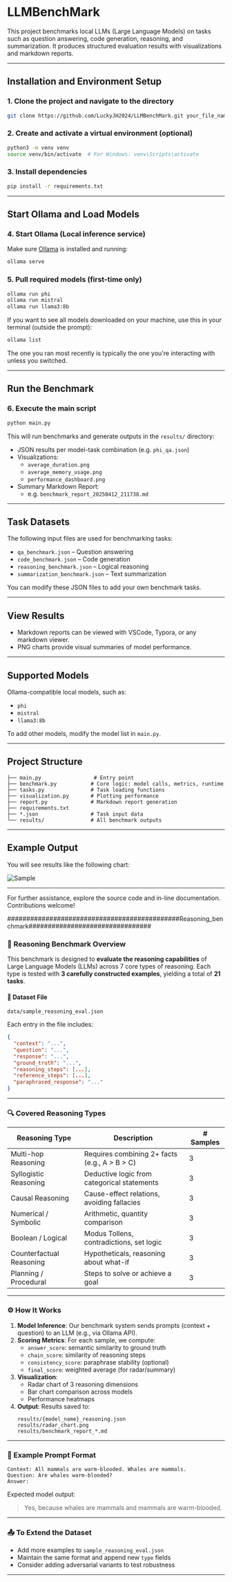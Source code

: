 # LLMBenchMark

This project benchmarks local LLMs (Large Language Models) on tasks such as question answering, code generation, reasoning, and summarization. It produces structured evaluation results with visualizations and markdown reports.

---

## Installation and Environment Setup

### 1. Clone the project and navigate to the directory
```bash
git clone https://github.com/LuckyJH2024/LLMBenchMark.git your_file_name
```

### 2. Create and activate a virtual environment (optional)
```bash
python3 -m venv venv
source venv/bin/activate  # For Windows: venv\Scripts\activate
```

### 3. Install dependencies
```bash
pip install -r requirements.txt
```

---

## Start Ollama and Load Models

### 4. Start Ollama (Local inference service)
Make sure [Ollama](https://ollama.com/) is installed and running:
```bash
ollama serve
```

### 5. Pull required models (first-time only)
```bash
ollama run phi
ollama run mistral
ollama run llama3:8b
```
If you want to see all models downloaded on your machine, use this in your terminal (outside the prompt):
```bash
ollama list
```
The one you ran most recently is typically the one you're interacting with unless you switched.

---

## Run the Benchmark

### 6. Execute the main script
```bash
python main.py
```

This will run benchmarks and generate outputs in the `results/` directory:

- JSON results per model-task combination (e.g. `phi_qa.json`)
- Visualizations:
  - `average_duration.png`
  - `average_memory_usage.png`
  - `performance_dashboard.png`
- Summary Markdown Report:
  - e.g. `benchmark_report_20250412_211738.md`

---

## Task Datasets

The following input files are used for benchmarking tasks:

- `qa_benchmark.json` – Question answering
- `code_benchmark.json` – Code generation
- `reasoning_benchmark.json` – Logical reasoning
- `summarization_benchmark.json` – Text summarization

You can modify these JSON files to add your own benchmark tasks.

---

## View Results

- Markdown reports can be viewed with VSCode, Typora, or any markdown viewer.
- PNG charts provide visual summaries of model performance.

---

## Supported Models

Ollama-compatible local models, such as:

- `phi`
- `mistral`
- `llama3:8b`

To add other models, modify the model list in `main.py`.

---

## Project Structure

```
├── main.py                 # Entry point
├── benchmark.py           # Core logic: model calls, metrics, runtime
├── tasks.py               # Task loading functions
├── visualization.py       # Plotting performance
├── report.py              # Markdown report generation
├── requirements.txt
├── *.json                 # Task input data
└── results/               # All benchmark outputs
```

---

## Example Output

You will see results like the following chart:

![Sample](results/average_duration.png)

---

For further assistance, explore the source code and in-line documentation. Contributions welcome!

#############################################Reasoning_benchmark################################

### 🧠 Reasoning Benchmark Overview

This benchmark is designed to **evaluate the reasoning capabilities** of Large Language Models (LLMs) across 7 core types of reasoning. Each type is tested with **3 carefully constructed examples**, yielding a total of **21 tasks**.

#### 📁 Dataset File

```
data/sample_reasoning_eval.json
```

Each entry in the file includes:

```json
{
  "context": "...",
  "question": "...",
  "response": "...",
  "ground_truth": "...",
  "reasoning_steps": [...],
  "reference_steps": [...],
  "paraphrased_response": "..."
}
```

---

### 🔍 Covered Reasoning Types

| Reasoning Type                | Description                                     | # Samples |
|------------------------------|--------------------------------------------------|-----------|
| Multi-hop Reasoning          | Requires combining 2+ facts (e.g., A > B > C)    | 3         |
| Syllogistic Reasoning        | Deductive logic from categorical statements      | 3         |
| Causal Reasoning             | Cause-effect relations, avoiding fallacies       | 3         |
| Numerical / Symbolic         | Arithmetic, quantity comparison                  | 3         |
| Boolean / Logical            | Modus Tollens, contradictions, set logic         | 3         |
| Counterfactual Reasoning     | Hypotheticals, reasoning about what-if           | 3         |
| Planning / Procedural        | Steps to solve or achieve a goal                 | 3         |

---

### ⚙️ How It Works

1. **Model Inference**: Our benchmark system sends prompts (context + question) to an LLM (e.g., via Ollama API).
2. **Scoring Metrics**: For each sample, we compute:
   - `answer_score`: semantic similarity to ground truth
   - `chain_score`: similarity of reasoning steps
   - `consistency_score`: paraphrase stability (optional)
   - `final_score`: weighted average (for radar/summary)
3. **Visualization**:
   - Radar chart of 3 reasoning dimensions
   - Bar chart comparison across models
   - Performance heatmaps
4. **Output**: Results saved to:
   ```
   results/{model_name}_reasoning.json
   results/radar_chart.png
   results/benchmark_report_*.md
   ```

---

### 📌 Example Prompt Format

```
Context: All mammals are warm-blooded. Whales are mammals.
Question: Are whales warm-blooded?
Answer:
```

Expected model output:
> Yes, because whales are mammals and mammals are warm-blooded.

---

### 📤 To Extend the Dataset

- Add more examples to `sample_reasoning_eval.json`
- Maintain the same format and append new `type` fields
- Consider adding adversarial variants to test robustness

---

